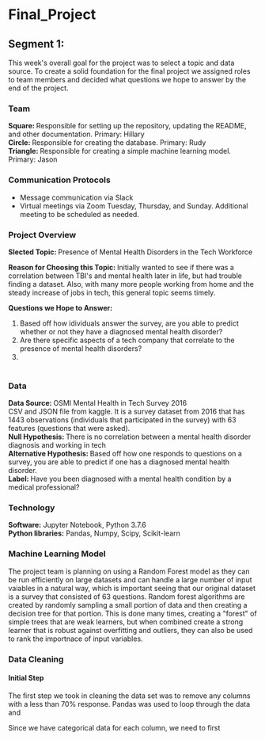 # Final_Project

## Segment 1: <br>
This week's overall goal for the project was to select a topic and data source. To create a solid foundation for the final project we assigned roles to team members and decided what questions we hope to answer by the end of the project.

### Team

<strong>Square: </strong> Responsible for setting up the repository, updating the README, and other documentation. Primary: Hillary<br>
<strong>Circle: </strong> Responsible for creating the database. Primary: Rudy<br>
<strong>Triangle: </strong> Responsible for creating a simple machine learning model. Primary: Jason<br>

### Communication Protocols
- Message communication via Slack
- Virtual meetings via Zoom Tuesday, Thursday, and Sunday. Additional meeting to be scheduled as needed. 

### Project Overview

<strong> Slected Topic: </strong> Presence of Mental Health Disorders in the Tech Workforce <br>

<strong> Reason for Choosing this Topic: </strong> Initially wanted to see if there was a correlation between TBI's and mental health later in life, but had trouble finding a dataset. Also, with many more people working from home and the steady increase of jobs in tech, this general topic seems timely.<br>

<strong> Questions we Hope to Answer: </strong> 
1. Based off how idividuals answer the survey, are you able to predict whether or not they have a diagnosed mental health disorder?
2. Are there specific aspects of a tech company that correlate to the presence of mental health disorders?
3. <br><br>

### Data

<strong> Data Source: </strong>OSMI Mental Health in Tech Survey 2016 <br> 
CSV and JSON file from kaggle. It is a survey dataset from 2016 that has 1443 observations (individuals that participated in the survey) with 63 features (questions that were asked).<br> 
<strong> Null Hypothesis: </strong> There is no correlation between a mental health disorder diagnosis and working in tech <br>
<strong> Alternative Hypothesis: </strong> Based off how one responds to questions on a survey, you are able to predict if one has a diagnosed mental health disorder. <br> 
<strong> Label: </strong>Have you been diagnosed with a mental health condition by a medical professional? <br>

### Technology
<strong>Software:</strong> Jupyter Notebook, Python 3.7.6<br>
<strong>Python libraries:</strong> Pandas, Numpy, Scipy, Scikit-learn

### Machine Learning Model

The project team is planning on using a Random Forest model as they can be run efficiently on large datasets and can handle a large number of input vaiables in a natural way, which is important seeing that our original dataset is a survey that consisted of 63 questions. Random forest algorithms are created by randomly sampling a small portion of data and then creating a decision tree for that portion. This is done many times, creating a "forest" of simple trees that are weak learners, but when combined create a strong learner that is robust against overfitting and outliers, they can also be used to rank the importnace of input variables.<br>


### Data Cleaning
#### Initial Step
The first step we took in cleaning the data set was to remove any columns with a less than 70% response. Pandas was used to loop through the data and 

Since we have categorical data for each column, we need to first 